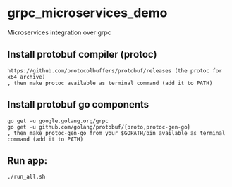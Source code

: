 # grpc_microservices_demo
Microservices integration over grpc

## Install protobuf compiler (protoc)
    https://github.com/protocolbuffers/protobuf/releases (the protoc for x64 archive)
    , then make protoc available as terminal command (add it to PATH)

## Install protobuf go components
    go get -u google.golang.org/grpc
    go get -u github.com/golang/protobuf/{proto,protoc-gen-go}
    , then make protoc-gen-go from your $GOPATH/bin available as terminal command (add it to PATH)
    

## Run app:
    ./run_all.sh

